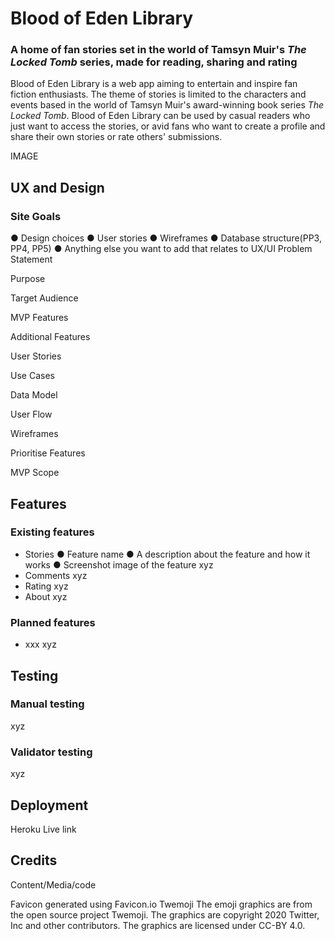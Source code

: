 # Blood of Eden Library
### A home of fan stories set in the world of Tamsyn Muir's _The Locked Tomb_ series, made for reading, sharing and rating

Blood of Eden Library is a web app aiming to entertain and inspire fan fiction enthusiasts. The theme of stories is limited to the characters and events based in the world of Tamsyn Muir's award-winning book series _The Locked Tomb_. Blood of Eden Library can be used by casual readers who just want to access the stories, or avid fans who want to create a profile and share their own stories or rate others' submissions. 

IMAGE
## UX and Design
### Site Goals
● Design choices
● User stories
● Wireframes
● Database structure(PP3, PP4, PP5)
● Anything else you want to add that relates to UX/UI
Problem Statement

Purpose

Target Audience

MVP Features

Additional Features

User Stories

Use Cases

Data Model

User Flow

Wireframes

Prioritise Features

MVP Scope

###
###
## Features
### Existing features
* Stories
● Feature name
● A description about the feature and
how it works
● Screenshot image of the feature
xyz
* Comments
xyz
* Rating
xyz
* About
xyz
### Planned features
* xxx
xyz
## Testing
### Manual testing
xyz
### Validator testing
xyz
## Deployment
Heroku
Live link
## Credits
Content/Media/code

Favicon generated using Favicon.io Twemoji
The emoji graphics are from the open source project Twemoji. The graphics are copyright 2020 Twitter, Inc and other contributors. The graphics are licensed under CC-BY 4.0.

